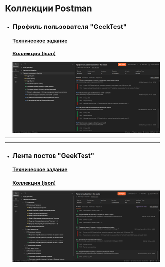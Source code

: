 # Коллекции Postman

* ## Профиль пользователя "GeekTest"

    ### [Техническое задание](https://docs.google.com/document/d/1oql8jY9-MecrPtY0ksRgeiSK1_OjDR45-hSSCf9FUZo/edit?usp=drive_link)

    ### [Коллекция (json)](https://drive.google.com/file/d/1t6PQnbWEMUjLcs99fFKK2mqU9hEifnNw/view?usp=drive_link)

    ![Header](https://github.com/VladimirBychkov33/postman/blob/main/run%20user%20profile.png)

---
---

* ## Лента постов "GeekTest"

    ### [Техническое задание](https://docs.google.com/document/d/1NehKHIjMZl6nWjHyKB_4ze2cnNsBZuM2-qIN3VFH9rE/edit?usp=drive_link)

    ### [Коллекция (json)](https://drive.google.com/file/d/1FZ8t-P6d6s9WwCFCFAPI64tQ-_8EPGmr/view?usp=drive_link)

    ![Header](https://github.com/VladimirBychkov33/postman/blob/main/run%20lenta%20posts.png)

